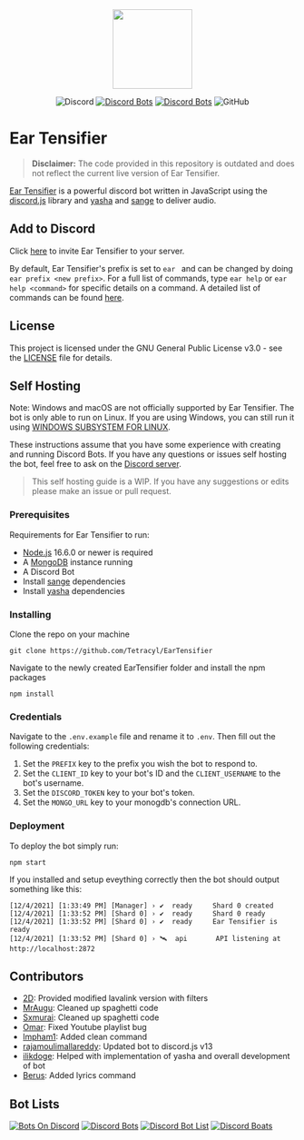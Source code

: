 <div align="center">
    <img src="https://github.com/Tetracyl/EarTensifier/blob/master/assets/eartensifier.png?raw=true" width="140px" height="140px" /><br>
</div>

<div align="center">

![Discord](https://img.shields.io/discord/473426453204172811?color=7289DA)
[![Discord Bots](https://top.gg/api/widget/status/472714545723342848.svg?noavatar=true)](https://top.gg/bot/472714545723342848)
[![Discord Bots](https://top.gg/api/widget/servers/472714545723342848.svg?noavatar=true)](https://top.gg/bot/472714545723342848)
![GitHub](https://img.shields.io/github/license/Tetracyl/EarTensifier)

</div>

<h1>Ear Tensifier</h1>

> **Disclaimer:** The code provided in this repository is outdated and does not reflect the current live version of Ear Tensifier.

[Ear Tensifier](https://eartensifier.net/) is a powerful discord bot written in JavaScript using the [discord.js](https://github.com/discordjs/discord.js) library and [yasha](https://github.com/ilikdoge/yasha) and [sange](https://github.com/ilikdoge/sange) to deliver audio.

## Add to Discord
Click [here](https://eartensifier.net/invite) to invite Ear Tensifier to your server. 

By default, Ear Tensifier's prefix is set to `ear `  and can be changed by doing `ear prefix <new prefix>`. For a full list of commands, type `ear help` or `ear help <command>` for specific details on a command. A detailed list of commands can be found [here](https://eartensifier.net/commands).

## License
This project is licensed under the GNU General Public License v3.0 - see the [LICENSE](LICENSE) file for details.

## Self Hosting

Note: Windows and macOS are not officially supported by Ear Tensifier. The bot is only able to run on Linux. If you are using Windows, you can still run it using [WINDOWS SUBSYSTEM FOR LINUX](https://docs.microsoft.com/en-us/windows/wsl/install).

These instructions assume that you have some experience with creating and running Discord Bots. If you have any questions or issues self hosting the bot, feel free to ask on the [Discord server](https://discord.gg/xKgKMAP).

> This self hosting guide is a WIP. If you have any suggestions or edits please make an issue or pull request.

### Prerequisites

Requirements for Ear Tensifier to run:
- [Node.js](https://nodejs.org/en/download/) 16.6.0 or newer is required
- A [MongoDB](https://www.mongodb.com/) instance running
- A Discord Bot 
- Install [sange](https://github.com/ilikdoge/sange) dependencies
- Install [yasha](https://github.com/ilikdoge/yasha) dependencies

### Installing

Clone the repo on your machine

    git clone https://github.com/Tetracyl/EarTensifier

Navigate to the newly created EarTensifier folder and install the npm packages

    npm install

### Credentials

Navigate to the `.env.example` file and rename it to `.env`. 
Then fill out the following credentials:

1. Set the `PREFIX` key to the prefix you wish the bot to respond to.
2. Set the `CLIENT_ID` key to your bot's ID and the `CLIENT_USERNAME` to the bot's username.
3. Set the `DISCORD_TOKEN` key to your bot's token.
4. Set the `MONGO_URL` key to your monogdb's connection URL.

### Deployment

To deploy the bot simply run:

    npm start

If you installed and setup eveything correctly then the bot should output something like this:
 
    [12/4/2021] [1:33:49 PM] [Manager] › ✔  ready     Shard 0 created
    [12/4/2021] [1:33:52 PM] [Shard 0] › ✔  ready     Shard 0 ready
    [12/4/2021] [1:33:52 PM] [Shard 0] › ✔  ready     Ear Tensifier is ready
    [12/4/2021] [1:33:52 PM] [Shard 0] › 🛰️  api       API listening at http://localhost:2872
            

## Contributors
- [2D](https://github.com/MeLike2D): Provided modified lavalink version with filters
- [MrAugu](https://github.com/MrAugu): Cleaned up spaghetti code
- [Sxmurai](https://github.com/Sxmurai/): Cleaned up spaghetti code
- [Omar](https://github.com/HysMX): Fixed Youtube playlist bug
- [lmpham1](https://github.com/lmpham1): Added clean command
- [rajamoulimallareddy](https://github.com/rajamoulimallareddy): Updated bot to discord.js v13
- [ilikdoge](https://github.com/ilikdoge): Helped with implementation of yasha and overall development of bot
- [Berus](https://github.com/berusvn): Added lyrics command

## Bot Lists
[![Bots On Discord](https://bots.ondiscord.xyz/bots/472714545723342848/embed?theme=dark&showGuilds=true)](https://bots.ondiscord.xyz/bots/472714545723342848)
[![Discord Bots](https://top.gg/api/widget/472714545723342848.svg)](https://top.gg/bot/472714545723342848)
[![Discord Bot List](https://discordbotlist.com/api/bots/ear-tensifier/widget)](https://discordbotlist.com/bots/ear-tensifier)
[![Discord Boats](https://discord.boats/api/widget/472714545723342848)](https://discord.boats/bot/472714545723342848)
